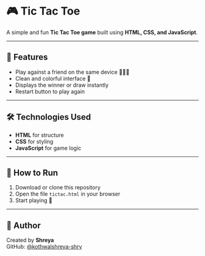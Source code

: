 # 🎮 Tic Tac Toe

A simple and fun **Tic Tac Toe game** built using **HTML, CSS, and JavaScript**.

---

## 🚀 Features
- Play against a friend on the same device 🧑‍🤝‍🧑  
- Clean and colorful interface 🎨  
- Displays the winner or draw instantly  
- Restart button to play again  

---

## 🛠️ Technologies Used
- **HTML** for structure  
- **CSS** for styling  
- **JavaScript** for game logic  

---

## 📂 How to Run
1. Download or clone this repository  
2. Open the file `tictac.html` in your browser  
3. Start playing 🎯

---

## 💖 Author
Created by **Shreya**  
GitHub: [@kothwalshreya-shry](https://github.com/kothwalshreya-shry)
